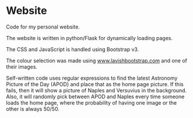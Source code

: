Website
=======

Code for my personal website.

The website is written in python/Flask for dynamically loading pages.

The CSS and JavaScript is handled using Bootstrap v3.

The colour selection was made using www.lavishbootstrap.com and one of their images.

Self-written code uses regular expressions to find the latest Astronomy Picture of the Day (APOD) and place that as the home page picture. If this fails, then it will show a picture of Naples and Versuvius in the background. Also, it will randomly pick between APOD and Naples every time someone loads the home page, where the probability of having one image or the other is always 50/50.
